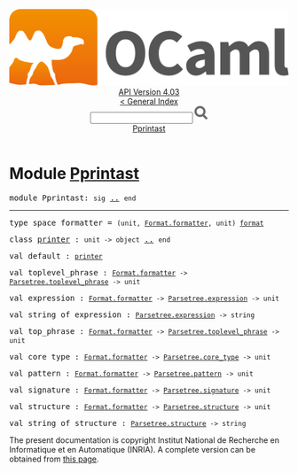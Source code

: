 <!-- ((! set title API !)) ((! set documentation !)) ((! set api !)) ((! set nobreadcrumb !)) -->
<div class="api"><header><nav class="toc brand"><a class="brand" href="https://ocaml.org/"><img src="colour-logo-gray.svg" class="svg" alt="OCaml"></a></nav><nav class="toc"><div class="toc_version"><a href="/docs" id="version-select">API Version 4.03</a></div><a href="index.html">&lt; General Index</a><div class="api_search"><input type="text" name="apisearch" id="api_search" oninput="mySearch(false);" onkeypress="this.oninput();" onclick="this.oninput();" onpaste="this.oninput();">
<img src="search_icon.svg" alt="Search" class="svg" onclick="mySearch(false)"></div>
<div id="search_results"></div><div class="toc_title"><a href="#top">Pprintast</a></div><ul></ul></nav></header>

<h1>Module <a href="type_Pprintast.html">Pprintast</a></h1>

<pre><span class="keyword">module</span> Pprintast: <code class="code"><span class="keyword">sig</span></code> <a href="Pprintast.html">..</a> <code class="code"><span class="keyword">end</span></code></pre><hr width="100%">

<pre><span id="TYPEspace_formatter"><span class="keyword">type</span> <code class="type"></code>space_formatter</span> = <code class="type">(unit, <a href="Format.html#TYPEformatter">Format.formatter</a>, unit) <a href="Pervasives.html#TYPEformat">format</a></code> </pre>


<pre><span name="TYPEprinter"><span class="keyword">class</span> <a href="Pprintast.printer-c.html">printer</a></span> : <code class="type">unit -&gt; </code><code class="code"><span class="keyword">object</span></code> <a href="Pprintast.printer-c.html">..</a> <code class="code"><span class="keyword">end</span></code></pre>
<pre><span id="VALdefault"><span class="keyword">val</span> default</span> : <code class="type"><a href="Pprintast.printer-c.html">printer</a></code></pre>
<pre><span id="VALtoplevel_phrase"><span class="keyword">val</span> toplevel_phrase</span> : <code class="type"><a href="Format.html#TYPEformatter">Format.formatter</a> -&gt; <a href="Parsetree.html#TYPEtoplevel_phrase">Parsetree.toplevel_phrase</a> -&gt; unit</code></pre>
<pre><span id="VALexpression"><span class="keyword">val</span> expression</span> : <code class="type"><a href="Format.html#TYPEformatter">Format.formatter</a> -&gt; <a href="Parsetree.html#TYPEexpression">Parsetree.expression</a> -&gt; unit</code></pre>
<pre><span id="VALstring_of_expression"><span class="keyword">val</span> string_of_expression</span> : <code class="type"><a href="Parsetree.html#TYPEexpression">Parsetree.expression</a> -&gt; string</code></pre>
<pre><span id="VALtop_phrase"><span class="keyword">val</span> top_phrase</span> : <code class="type"><a href="Format.html#TYPEformatter">Format.formatter</a> -&gt; <a href="Parsetree.html#TYPEtoplevel_phrase">Parsetree.toplevel_phrase</a> -&gt; unit</code></pre>
<pre><span id="VALcore_type"><span class="keyword">val</span> core_type</span> : <code class="type"><a href="Format.html#TYPEformatter">Format.formatter</a> -&gt; <a href="Parsetree.html#TYPEcore_type">Parsetree.core_type</a> -&gt; unit</code></pre>
<pre><span id="VALpattern"><span class="keyword">val</span> pattern</span> : <code class="type"><a href="Format.html#TYPEformatter">Format.formatter</a> -&gt; <a href="Parsetree.html#TYPEpattern">Parsetree.pattern</a> -&gt; unit</code></pre>
<pre><span id="VALsignature"><span class="keyword">val</span> signature</span> : <code class="type"><a href="Format.html#TYPEformatter">Format.formatter</a> -&gt; <a href="Parsetree.html#TYPEsignature">Parsetree.signature</a> -&gt; unit</code></pre>
<pre><span id="VALstructure"><span class="keyword">val</span> structure</span> : <code class="type"><a href="Format.html#TYPEformatter">Format.formatter</a> -&gt; <a href="Parsetree.html#TYPEstructure">Parsetree.structure</a> -&gt; unit</code></pre>
<pre><span id="VALstring_of_structure"><span class="keyword">val</span> string_of_structure</span> : <code class="type"><a href="Parsetree.html#TYPEstructure">Parsetree.structure</a> -&gt; string</code></pre><div class="copyright">The present documentation is copyright Institut National de Recherche en Informatique et en Automatique (INRIA). A complete version can be obtained from <a href="http://caml.inria.fr/pub/docs/manual-ocaml/">this page</a>.</div></div>